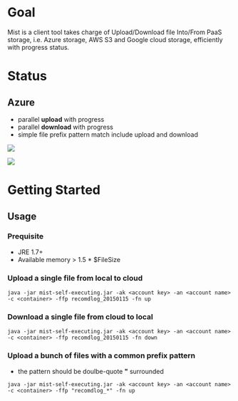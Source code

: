 # Goal
Mist is a client tool takes charge of Upload/Download file Into/From PaaS storage, i.e. Azure storage, AWS S3 and Google cloud storage, efficiently with progress status.

# Status
## Azure
* parallel **upload** with progress
* parallel **download** with progress
* simple file prefix pattern match include upload and download

![](https://lh3.googleusercontent.com/t-VHH6Xm051znx-UXEXO2h_AVwXIVw0vj3jjz9x_Zx33Ft_05ZEds-WyJ7Jo3uPVyMxhV5PiFZ0YiJY=w1576-h693)

![](https://lh4.googleusercontent.com/zURMMpv99s3qhGliCGvW1LXmladwmKSz6z9DDbiTplFfetNmb8_sDgcgnkT9qtgYqTFf9HzJjmivAu4=w1576-h693)

# Getting Started
## Usage
### Prequisite
* JRE 1.7+
* Available memory > 1.5 * $FileSize

### Upload a single file from local to cloud
```
java -jar mist-self-executing.jar -ak <account key> -an <account name> -c <container> -ffp recomdlog_20150115 -fn up
```
### Download a single file from cloud to local
```
java -jar mist-self-executing.jar -ak <account key> -an <account name> -c <container> -ffp recomdlog_20150115 -fn down
```
### Upload a bunch of files with a common prefix pattern
* the pattern should be doulbe-quote **"** surrounded
```
java -jar mist-self-executing.jar -ak <account key> -an <account name> -c <container> -ffp "recomdlog_*" -fn up
```
